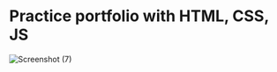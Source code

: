 # Practice portfolio with HTML, CSS, JS
![Screenshot (7)](https://github.com/Hamim009/dev-hamim/assets/63943993/fdd7a4fb-2b8f-4527-a6fb-83fb7cfad547)
